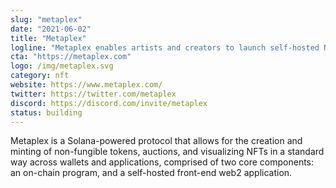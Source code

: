 ```yaml
---
slug: "metaplex"
date: "2021-06-02"
title: "Metaplex"
logline: "Metaplex enables artists and creators to launch self-hosted NFT storefronts as easily as building a website. Ultra-fast NFTs with insanely low minting fees."
cta: "https://metaplex.com"
logo: /img/metaplex.svg
category: nft
website: https://www.metaplex.com/
twitter: https://twitter.com/metaplex
discord: https://discord.com/invite/metaplex
status: building
---
```


Metaplex is a Solana-powered protocol that allows for the creation and minting of non-fungible tokens, auctions, and visualizing NFTs in a standard way across wallets and applications, comprised of two core components: an on-chain program, and a self-hosted front-end web2 application. 
